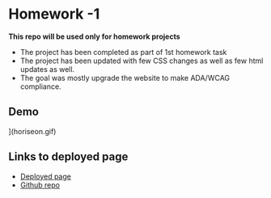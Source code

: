 # Homework -1
**This repo will be used only for homework projects**

* The project has been completed as part of 1st homework task
* The project has been updated with few CSS changes as well as few html updates as well.
* The goal was mostly upgrade the website to make ADA/WCAG compliance.


## Demo
](horiseon.gif)

## Links to deployed page
* [Deployed page](https://anirbantalukder.github.io/homework/Develop/index.html)
* [Github repo](https://github.com/AnirbanTalukder/homework)
